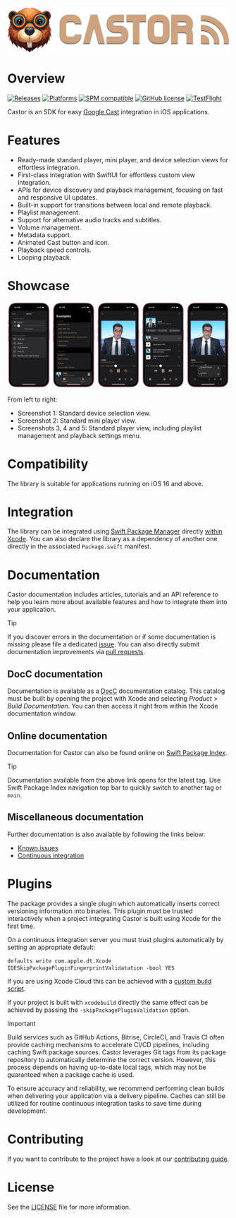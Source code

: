 <!-- markdownlint-disable-next-line MD041 -->
[![Castor logo](docs/README-images/logo.png)](https://github.com/SRGSSR/castor)

# Overview

[![Releases](https://img.shields.io/endpoint?url=https%3A%2F%2Fswiftpackageindex.com%2Fapi%2Fpackages%2FSRGSSR%2Fcastor%2Fbadge%3Ftype%3Dswift-versions)](https://swiftpackageindex.com/SRGSSR/castor) [![Platforms](https://img.shields.io/endpoint?url=https%3A%2F%2Fswiftpackageindex.com%2Fapi%2Fpackages%2FSRGSSR%2Fcastor%2Fbadge%3Ftype%3Dplatforms)](https://swiftpackageindex.com/SRGSSR/castor) [![SPM compatible](https://img.shields.io/badge/SPM-compatible-4BC51D.svg?style=flat)](https://swift.org/package-manager) [![GitHub license](https://img.shields.io/github/license/SRGSSR/castor)](LICENSE) [![TestFlight](https://img.shields.io/badge/%EF%A3%BF-TestFlight-499ae4?link=https%3A%2F%2Ftestflight.apple.com%2Fjoin%2F3DMfy33Y)](https://testflight.apple.com/join/3DMfy33Y)

Castor is an SDK for easy [Google Cast](https://developers.google.com/cast) integration in iOS applications.

# Features

- Ready-made standard player, mini player, and device selection views for effortless integration.
- First-class integration with SwiftUI for effortless custom view integration.
- APIs for device discovery and playback management, focusing on fast and responsive UI updates.
- Built-in support for transitions between local and remote playback.
- Playlist management.
- Support for alternative audio tracks and subtitles.
- Volume management.
- Metadata support.
- Animated Cast button and icon.
- Playback speed controls.
- Looping playback.

# Showcase

[![Showcase](docs/README-images/showcase.png)](https://github.com/SRGSSR/pillarbox-apple)

From left to right:

- Screenshot 1: Standard device selection view.
- Screenshot 2: Standard mini player view.
- Screenshots 3, 4 and 5: Standard player view, including playlist management and playback settings menu.

# Compatibility

The library is suitable for applications running on iOS 16 and above.

# Integration

The library can be integrated using [Swift Package Manager](https://swift.org/package-manager) directly [within Xcode](https://developer.apple.com/documentation/xcode/adding_package_dependencies_to_your_app). You can also declare the library as a dependency of another one directly in the associated `Package.swift` manifest.

# Documentation

Castor documentation includes articles, tutorials and an API reference to help you learn more about available features and how to integrate them into your application.

> [!TIP]
> If you discover errors in the documentation or if some documentation is missing please file a dedicated [issue](https://github.com/SRGSSR/castor/issues/new/choose). You can also directly submit documentation improvements via [pull requests](https://github.com/SRGSSR/castor/compare).

## DocC documentation

Documentation is available as a [DocC](https://developer.apple.com/documentation/docc) documentation catalog. This catalog must be built by opening the project with Xcode and selecting _Product_ > _Build Documentation_. You can then access it right from within the Xcode documentation window.

## Online documentation

Documentation for Castor can also be found online on [Swift Package Index](https://swiftpackageindex.com/SRGSSR/castor/documentation/castor).

> [!TIP]
> Documentation available from the above link opens for the latest tag. Use Swift Package Index navigation top bar to quickly switch to another tag or `main`.

## Miscellaneous documentation

Further documentation is also available by following the links below:

- [Known issues](docs/KNOWN_ISSUES.md)
- [Continuous integration](docs/CONTINUOUS_INTEGRATION.md)

# Plugins

The package provides a single plugin which automatically inserts correct versioning information into binaries. This plugin must be trusted interactively when a project integrating Castor is built using Xcode for the first time.

On a continuous integration server you must trust plugins automatically by setting an appropriate default:

```shell
defaults write com.apple.dt.Xcode IDESkipPackagePluginFingerprintValidatation -bool YES
```

If you are using Xcode Cloud this can be achieved with a [custom build script](https://developer.apple.com/documentation/xcode/writing-custom-build-scripts).

If your project is built with `xcodebuild` directly the same effect can be achieved by passing the `-skipPackagePluginValidation` option.

> [!IMPORTANT]
> Build services such as GitHub Actions, Bitrise, CircleCI, and Travis CI often provide caching mechanisms to accelerate CI/CD pipelines, including caching Swift package sources. Castor leverages Git tags from its package repository to automatically determine the correct version. However, this process depends on having up-to-date local tags, which may not be guaranteed when a package cache is used.
>
> To ensure accuracy and reliability, we recommend performing clean builds when delivering your application via a delivery pipeline. Caches can still be utilized for routine continuous integration tasks to save time during development.

# Contributing

If you want to contribute to the project have a look at our [contributing guide](docs/CONTRIBUTING.md).

# License

See the [LICENSE](LICENSE) file for more information.
